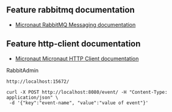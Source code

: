 ## Feature rabbitmq documentation

- [Micronaut RabbitMQ Messaging documentation](https://micronaut-projects.github.io/micronaut-rabbitmq/latest/guide/index.html)

## Feature http-client documentation

- [Micronaut Micronaut HTTP Client documentation](https://docs.micronaut.io/latest/guide/index.html#httpClient)

RabbitAdmin

```
http://localhost:15672/

```

```
curl -X POST http://localhost:8080/event/ -H "Content-Type: application/json" \
 -d '{"key":"event-name", "value":"value of event"}'
```


